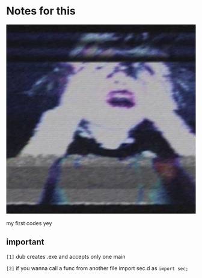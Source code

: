 # Notes for this
<p align="center"> <img src="../imgs/0221e0ab-0ac0-4458-9488-5edcff7031eb.jpg"><p>
my first codes yey

## important

``[1]`` dub creates .exe and accepts only one main

``[2]`` if you wanna call a func from another file import sec.d as `import sec;`
